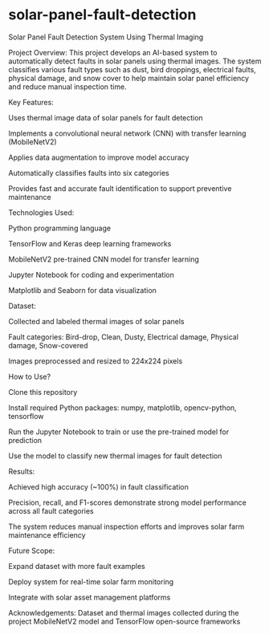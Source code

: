 # solar-panel-fault-detection
Solar Panel Fault Detection System Using Thermal Imaging

Project Overview:
This project develops an AI-based system to automatically detect faults in solar panels using thermal images. The system classifies various fault types such as dust, bird droppings, electrical faults, physical damage, and snow cover to help maintain solar panel efficiency and reduce manual inspection time.

Key Features:

Uses thermal image data of solar panels for fault detection

Implements a convolutional neural network (CNN) with transfer learning (MobileNetV2)

Applies data augmentation to improve model accuracy

Automatically classifies faults into six categories

Provides fast and accurate fault identification to support preventive maintenance


Technologies Used:

Python programming language

TensorFlow and Keras deep learning frameworks

MobileNetV2 pre-trained CNN model for transfer learning

Jupyter Notebook for coding and experimentation

Matplotlib and Seaborn for data visualization


Dataset:

Collected and labeled thermal images of solar panels

Fault categories: Bird-drop, Clean, Dusty, Electrical damage, Physical damage, Snow-covered

Images preprocessed and resized to 224x224 pixels


How to Use?

Clone this repository

Install required Python packages: numpy, matplotlib, opencv-python, tensorflow

Run the Jupyter Notebook to train or use the pre-trained model for prediction

Use the model to classify new thermal images for fault detection


Results:

Achieved high accuracy (~100%) in fault classification

Precision, recall, and F1-scores demonstrate strong model performance across all fault categories

The system reduces manual inspection efforts and improves solar farm maintenance efficiency


Future Scope:

Expand dataset with more fault examples

Deploy system for real-time solar farm monitoring

Integrate with solar asset management platforms


Acknowledgements:
Dataset and thermal images collected during the project
MobileNetV2 model and TensorFlow open-source frameworks
